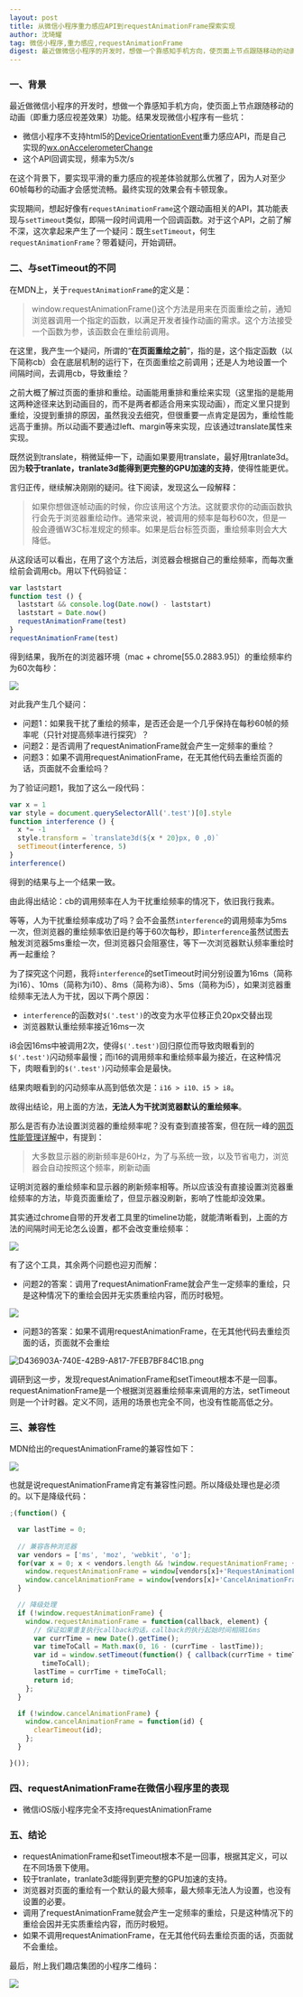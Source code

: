 ```yaml
---
layout: post
title: 从微信小程序重力感应API到requestAnimationFrame探索实现
author: 沈琦耀
tag: 微信小程序,重力感应,requestAnimationFrame
digest: 最近做微信小程序的开发时，想做一个靠感知手机方向，使页面上节点跟随移动的动画（即重力感应视差效果）功能。结果发现微信小程序有一些坑，本文主要通过这些坑展开，聊聊相关的一些技术知识。
---
```


### 一、背景
最近做微信小程序的开发时，想做一个靠感知手机方向，使页面上节点跟随移动的动画（即重力感应视差效果）功能。结果发现微信小程序有一些坑：

* 微信小程序不支持html5的[DeviceOrientationEvent](https://developer.mozilla.org/zh-CN/docs/Web/API/Detecting_device_orientation)重力感应API，而是自己实现的[wx.onAccelerometerChange](https://mp.weixin.qq.com/debug/wxadoc/dev/api/accelerometer.html?t=2017112#wxonaccelerometerchangecallback)
* 这个API回调实现，频率为5次/s 

在这个背景下，要实现平滑的重力感应的视差体验就那么优雅了，因为人对至少60帧每秒的动画才会感觉流畅。最终实现的效果会有卡顿现象。

实现期间，想起好像有`requestAnimationFrame`这个跟动画相关的API，其功能表现与`setTimeout`类似，即隔一段时间调用一个回调函数。对于这个API，之前了解不深，这次拿起来产生了一个疑问：既生`setTimeout`，何生`requestAnimationFrame`？带着疑问，开始调研。

### 二、与setTimeout的不同
在MDN上，关于`requestAnimationFrame`的定义是：
> window.requestAnimationFrame()这个方法是用来在页面重绘之前，通知浏览器调用一个指定的函数，以满足开发者操作动画的需求。这个方法接受一个函数为参，该函数会在重绘前调用。

在这里，我产生一个疑问，所谓的“**在页面重绘之前**”，指的是，这个指定函数（以下简称cb）会在底层机制的运行下，在页面重绘之前调用；还是人为地设置一个间隔时间，去调用cb，导致重绘？

之前大概了解过页面的重排和重绘。动画能用重排和重绘来实现（这里指的是能用这两种途径来达到动画目的，而不是两者都适合用来实现动画），而定义里只提到重绘，没提到重排的原因，虽然我没去细究，但很重要一点肯定是因为，重绘性能远高于重排。所以动画不要通过left、margin等来实现，应该通过translate属性来实现。

既然说到translate，稍微延伸一下，动画如果要用translate，最好用tranlate3d。因为**较于tranlate，tranlate3d能得到更完整的GPU加速的支持**，使得性能更优。

言归正传，继续解决刚刚的疑问。往下阅读，发现这么一段解释：
> 如果你想做逐帧动画的时候，你应该用这个方法。这就要求你的动画函数执行会先于浏览器重绘动作。通常来说，被调用的频率是每秒60次，但是一般会遵循W3C标准规定的频率。如果是后台标签页面，重绘频率则会大大降低。

从这段话可以看出，在用了这个方法后，浏览器会根据自己的重绘频率，而每次重绘前会调用cb。用以下代码验证：

```javascript
var laststart
function test () {
  laststart && console.log(Date.now() - laststart)
  laststart = Date.now()
  requestAnimationFrame(test)
}
requestAnimationFrame(test)
```

得到结果，我所在的浏览器环境（mac + chrome[55.0.2883.95]）的重绘频率约为60次每秒：

![](http://img002.qufenqi.com/products/18/21/18211bd4ca1925b87e680390b65cfe76.png@250h)

对此我产生几个疑问：

* 问题1：如果我干扰了重绘的频率，是否还会是一个几乎保持在每秒60帧的频率呢（只针对提高频率进行探究）？
* 问题2：是否调用了requestAnimationFrame就会产生一定频率的重绘？
* 问题3：如果不调用requestAnimationFrame，在无其他代码去重绘页面的话，页面就不会重绘吗？

为了验证问题1，我加了这么一段代码：

```javascript
var x = 1
var style = document.querySelectorAll('.test')[0].style
function interference () {
  x *= -1
  style.transform = `translate3d(${x * 20}px, 0 ,0)`
  setTimeout(interference, 5)
}
interference()
```

得到的结果与上一个结果一致。

由此得出结论：cb的调用频率在人为干扰重绘频率的情况下，依旧我行我素。

等等，人为干扰重绘频率成功了吗？会不会虽然`interference`的调用频率为5ms一次，但浏览器的重绘频率依旧是约等于60次每秒，即`interference`虽然试图去触发浏览器5ms重绘一次，但浏览器只会阻塞住，等下一次浏览器默认频率重绘时再一起重绘？

为了探究这个问题，我将`interference`的setTimeout时间分别设置为16ms（简称为i16）、10ms（简称为i10）、8ms（简称为i8）、5ms（简称为i5），如果浏览器重绘频率无法人为干扰，因以下两个原因：
* `interference`的函数对`$('.test')`的改变为水平位移正负20px交替出现
* 浏览器默认重绘频率接近16ms一次

i8会因16ms中被调用2次，使得`$('.test')`回归原位而导致肉眼看到的`$('.test')`闪动频率最慢；而i16的调用频率和重绘频率最为接近，在这种情况下，肉眼看到的`$('.test')`闪动频率会是最快。

结果肉眼看到的闪动频率从高到低依次是：`i16 > i10、i5 > i8`。

故得出结论，用上面的方法，**无法人为干扰浏览器默认的重绘频率**。

那么是否有办法设置浏览器的重绘频率呢？没有查到直接答案，但在阮一峰的<a href="http://www.ruanyifeng.com/blog/2015/09/web-page-performance-in-depth.html">网页性能管理详解</a>中，有提到：
> 大多数显示器的刷新频率是60Hz，为了与系统一致，以及节省电力，浏览器会自动按照这个频率，刷新动画

证明浏览器的重绘频率和显示器的刷新频率相等。所以应该没有直接设置浏览器重绘频率的方法，毕竟页面重绘了，但显示器没刷新，影响了性能却没效果。

其实通过chrome自带的开发者工具里的timeline功能，就能清晰看到，上面的方法的间隔时间无论怎么设置，都不会改变重绘频率：

![](http://img002.qufenqi.com/products/fe/a9/fea9ade41a468176c806520299ee8973.png@450w)

有了这个工具，其余两个问题也迎刃而解：

* 问题2的答案：调用了requestAnimationFrame就会产生一定频率的重绘，只是这种情况下的重绘会因并无实质重绘内容，而历时极短。

![](http://img002.qufenqi.com/products/d9/43/d94342754a05580ff4bd955bd375e835.png@350w)

* 问题3的答案：如果不调用requestAnimationFrame，在无其他代码去重绘页面的话，页面就不会重绘

![D436903A-740E-42B9-A817-7FEB7BF84C1B.png](http://img002.qufenqi.com/products/b2/4f/b24f2a33e30f870bce34827989e15026.png@400w)

调研到这一步，发现requestAnimationFrame和setTimeout根本不是一回事。requestAnimationFrame是一个根据浏览器重绘频率来调用的方法，setTimeout则是一个计时器。定义不同，适用的场景也完全不同，也没有性能高低之分。

### 三、兼容性
MDN给出的requestAnimationFrame的兼容性如下：

![](http://img002.qufenqi.com/products/ce/90/ce9084c0ccd9adee452dbda3955ebcab.png@400w)

也就是说requestAnimationFrame肯定有兼容性问题。所以降级处理也是必须的。以下是降级代码：

```javascript
;(function() {

  var lastTime = 0;
  
  // 兼容各种浏览器
  var vendors = ['ms', 'moz', 'webkit', 'o'];
  for(var x = 0; x < vendors.length && !window.requestAnimationFrame; ++x) {
    window.requestAnimationFrame = window[vendors[x]+'RequestAnimationFrame'];
    window.cancelAnimationFrame = window[vendors[x]+'CancelAnimationFrame'] || window[vendors[x]+'CancelRequestAnimationFrame'];
  }

  // 降级处理
  if (!window.requestAnimationFrame) {
    window.requestAnimationFrame = function(callback, element) {
      // 保证如果重复执行callback的话，callback的执行起始时间相隔16ms
      var currTime = new Date().getTime();
      var timeToCall = Math.max(0, 16 - (currTime - lastTime));
      var id = window.setTimeout(function() { callback(currTime + timeToCall); },
        timeToCall);
      lastTime = currTime + timeToCall;
      return id;
    };
  }

  if (!window.cancelAnimationFrame) {
    window.cancelAnimationFrame = function(id) {
      clearTimeout(id);
    };
  }

}());
```

### 四、requestAnimationFrame在微信小程序里的表现
* 微信iOS版小程序完全不支持requestAnimationFrame

### 五、结论
* requestAnimationFrame和setTimeout根本不是一回事，根据其定义，可以在不同场景下使用。
* 较于tranlate，tranlate3d能得到更完整的GPU加速的支持。
* 浏览器对页面的重绘有一个默认的最大频率，最大频率无法人为设置，也没有设置的必要。
* 调用了requestAnimationFrame就会产生一定频率的重绘，只是这种情况下的重绘会因并无实质重绘内容，而历时极短。
* 如果不调用requestAnimationFrame，在无其他代码去重绘页面的话，页面就不会重绘。


最后，附上我们趣店集团的小程序二维码：

![](http://img002.qufenqi.com/products/d2/c8/d2c8cd6b2bef586d726bcd7fa106416b.jpg@200w)